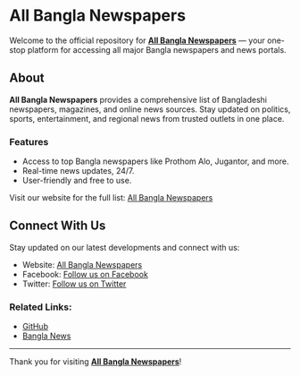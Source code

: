 # All Bangla Newspapers

Welcome to the official repository for **[All Bangla Newspapers](https://www.all-bangla-newspapers.com/)** — your one-stop platform for accessing all major Bangla newspapers and news portals.

## About
**All Bangla Newspapers** provides a comprehensive list of Bangladeshi newspapers, magazines, and online news sources. Stay updated on politics, sports, entertainment, and regional news from trusted outlets in one place.

### Features
- Access to top Bangla newspapers like Prothom Alo, Jugantor, and more.
- Real-time news updates, 24/7.
- User-friendly and free to use.

Visit our website for the full list: [All Bangla Newspapers](https://www.all-bangla-newspapers.com/)

## Connect With Us
Stay updated on our latest developments and connect with us:
- Website: [All Bangla Newspapers](https://www.all-bangla-newspapers.com/)
- Facebook: [Follow us on Facebook](https://facebook.com)
- Twitter: [Follow us on Twitter](https://twitter.com)

### Related Links:
- [GitHub](https://github.com/)
- [Bangla News](https://www.all-bangla-newspapers.com/)

---

Thank you for visiting **[All Bangla Newspapers](https://www.all-bangla-newspapers.com/)**!
